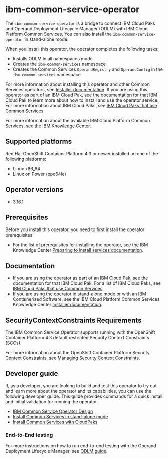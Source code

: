 # ibm-common-service-operator

The `ibm-common-service-operator` is a bridge to connect IBM Cloud Paks and Operand Deployment Lifecycle Manager (ODLM) with IBM Cloud Platform Common Services. You can also install the `ibm-common-service-operator` in stand-alone mode.

When you install this operator, the operator completes the following tasks:

- Installs ODLM in all namespaces mode
- Creates the `ibm-common-services` namespace
- Creates the Common Services `OperandRegistry` and `OperandConfig` in the `ibm-common-services` namespace

For more information about installing this operator and other Common Services operators, see [Installer documentation](http://ibm.biz/cpcs_opinstall). If you are using this operator as part of an IBM Cloud Pak, see the documentation for that IBM Cloud Pak to learn more about how to install and use the operator service. For more information about IBM Cloud Paks, see [IBM Cloud Paks that use Common Services](http://ibm.biz/cpcs_cloudpaks).

For more information about the available IBM Cloud Platform Common Services, see the [IBM Knowledge Center](http://ibm.biz/cpcsdocs).

## Supported platforms

Red Hat OpenShift Container Platform 4.3 or newer installed on one of the following platforms:

   - Linux x86_64
   - Linux on Power (ppc64le)

## Operator versions

 - 3.16.1

## Prerequisites

Before you install this operator, you need to first install the operator prerequisites:

- For the list of prerequisites for installing the operator, see the IBM Knowledge Center [Preparing to install services documentation](http://ibm.biz/cpcs_opinstprereq).

## Documentation

- If you are using the operator as part of an IBM Cloud Pak, see the documentation for that IBM Cloud Pak. For a list of IBM Cloud Paks, see [IBM Cloud Paks that use Common Services](http://ibm.biz/cpcs_cloudpaks).
- If you are using the operator in stand-alone mode or with an IBM Containerized Software, see the IBM Cloud Platform Common Services Knowledge Center [Installer documentation](http://ibm.biz/cpcs_opinstall).

## SecurityContextConstraints Requirements

The IBM Common Service Operator supports running with the OpenShift Container Platform 4.3 default restricted Security Context Constraints (SCCs).

For more information about the OpenShift Container Platform Security Context Constraints, see [Managing Security Context Constraints](https://docs.openshift.com/container-platform/4.3/authentication/managing-security-context-constraints.html).

## Developer guide

If, as a developer, you are looking to build and test this operator to try out and learn more about the operator and its capabilities, you can use the following developer guide. This guide provides commands for a quick install and initial validation for running the operator.

  - [IBM Common Service Operator Design](docs/design.md)
  - [Install Common Services in stand-alone mode](docs/install.md)
  - [Install Common Services with CloudPaks](docs/cloudpak-integration.md)

### End-to-End testing

For more instructions on how to run end-to-end testing with the Operand Deployment Lifecycle Manager, see [ODLM guide](https://github.com/IBM/operand-deployment-lifecycle-manager/blob/master/docs/install/common-service-integration.md#end-to-end-test).

